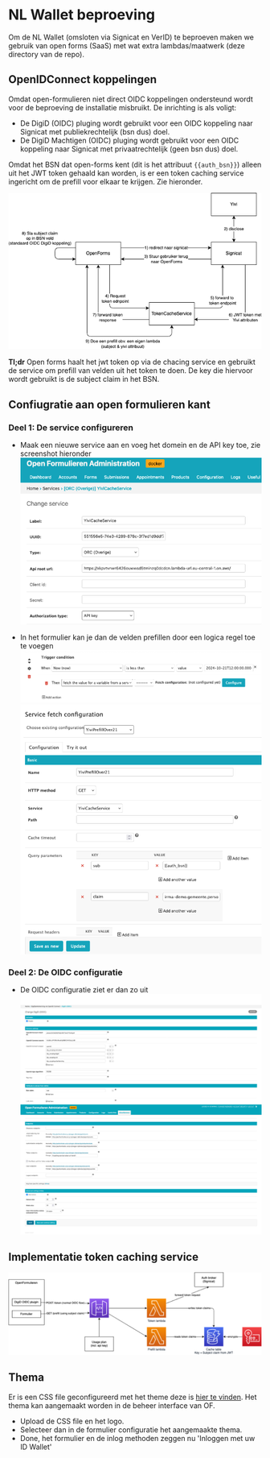 # NL Wallet beproeving
Om de NL Wallet (omsloten via Signicat en VerID) te beproeven maken we gebruik van open forms (SaaS) met wat extra lambdas/maatwerk (deze directory van de repo).

## OpenIDConnect koppelingen
Omdat open-formulieren niet direct OIDC koppelingen ondersteund wordt voor de beproeving de installatie misbruikt. 
De inrichting is als voligt:
- De DigiD (OIDC) pluging wordt gebruikt voor een OIDC koppeling naar Signicat met publiekrechtelijk (bsn dus) doel.
- De DigiD Machtigen (OIDC) pluging wordt gebruikt voor een OIDC koppeling naar Signicat met privaatrechtelijk (geen bsn dus) doel.

Omdat het BSN dat open-forms kent (dit is het attribuut `{{auth_bsn}}`) alleen uit het JWT token gehaald kan worden, is er een token caching service ingericht om de prefill voor elkaar te krijgen. Zie hieronder.

![Token cache service](./img/cache-service.drawio.png)

**Tl;dr** Open forms haalt het jwt token op via de chacing service en gebruikt de service om prefill van velden uit het token te doen. De key die hiervoor wordt gebruikt is de subject claim in het BSN.


## Confiugratie aan open formulieren kant
### Deel 1: De service configureren
- Maak een nieuwe service aan en voeg het domein en de API key toe, zie screenshot hieronder
![Prefill service config](./img/prefill-servcice-config.png)

- In het formulier kan je dan de velden prefillen door een logica regel toe te voegen
![Prefill form rule](./img/prefill-form-rule.png)
![Prefill form detail](./img/prefill-form-details.png)

### Deel 2: De OIDC configuratie
- De OIDC configuratie ziet er dan zo uit
![OIDC configuratie](./img/oidc-config.png)

## Implementatie token caching service
![Token cache service](./img/cache-service-impl.drawio.png)


## Thema
Er is een CSS file geconfigureerd met het theme deze is [hier te vinden](https://github.com/GemeenteNijmegen/openforms-test-temp/tree/acceptance/nl-wallet-theme).
Het thema kan aangemaakt worden in de beheer interface van OF. 
- Upload de CSS file en het logo. 
- Selecteer dan in de formulier configuratie het aangemaakte thema.
- Done, het formulier en de inlog methoden zeggen nu 'Inloggen met uw ID Wallet'
